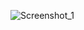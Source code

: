 ![Screenshot_1](https://user-images.githubusercontent.com/46603841/177345303-b22639c9-f6ef-4933-bdd2-62bbf0e13088.png)

